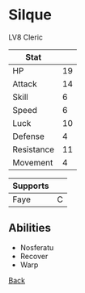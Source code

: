 # Silque

LV8 Cleric

| Stat       | <!-- --> |
| ---------- | -------- |
| HP         | 19       |
| Attack     | 14       |
| Skill      | 6        |
| Speed      | 6        |
| Luck       | 10       |
| Defense    | 4        |
| Resistance | 11       |
| Movement   | 4        |

| Supports | <!-- --> |
| -------- | -------- |
| Faye     | C        |

## Abilities

- Nosferatu
- Recover
- Warp

[Back](README.md)
